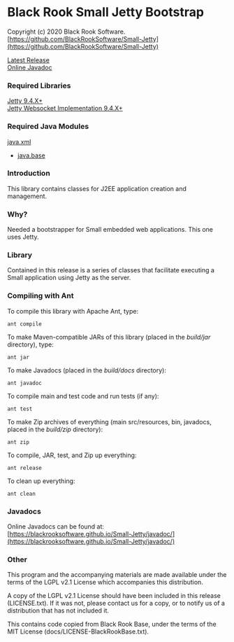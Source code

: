# Black Rook Small Jetty Bootstrap

Copyright (c) 2020 Black Rook Software.  
[https://github.com/BlackRookSoftware/Small-Jetty](https://github.com/BlackRookSoftware/Small-Jetty)

[Latest Release](https://github.com/BlackRookSoftware/Small-Jetty/releases/latest)    
[Online Javadoc](https://blackrooksoftware.github.io/Small-Jetty/javadoc/)

### Required Libraries

[Jetty 9.4.X+](https://www.eclipse.org/jetty/)  
[Jetty Websocket Implementation 9.4.X+](https://www.eclipse.org/jetty/)


### Required Java Modules

[java.xml](https://docs.oracle.com/en/java/javase/11/docs/api/java.xml/module-summary.html)  
* [java.base](https://docs.oracle.com/en/java/javase/11/docs/api/java.base/module-summary.html)  


### Introduction

This library contains classes for J2EE application creation and management.


### Why?

Needed a bootstrapper for Small embedded web applications. This one uses Jetty.


### Library

Contained in this release is a series of classes that facilitate executing a Small application
using Jetty as the server.


### Compiling with Ant

To compile this library with Apache Ant, type:

	ant compile

To make Maven-compatible JARs of this library (placed in the *build/jar* directory), type:

	ant jar

To make Javadocs (placed in the *build/docs* directory):

	ant javadoc

To compile main and test code and run tests (if any):

	ant test

To make Zip archives of everything (main src/resources, bin, javadocs, placed in the *build/zip* directory):

	ant zip

To compile, JAR, test, and Zip up everything:

	ant release

To clean up everything:

	ant clean
	

### Javadocs

Online Javadocs can be found at: [https://blackrooksoftware.github.io/Small-Jetty/javadoc/](https://blackrooksoftware.github.io/Small-Jetty/javadoc/)

### Other

This program and the accompanying materials are made available under the 
terms of the LGPL v2.1 License which accompanies this distribution.

A copy of the LGPL v2.1 License should have been included in this release (LICENSE.txt).
If it was not, please contact us for a copy, or to notify us of a distribution
that has not included it. 

This contains code copied from Black Rook Base, under the terms of the MIT License (docs/LICENSE-BlackRookBase.txt).
